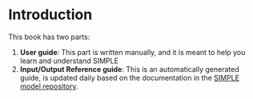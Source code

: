 # Introduction

This book has two parts: 

1. **User guide**: This part is written manually, and it is meant to help you learn and understand SIMPLE
2. **Input/Output Reference guide**: This is an automatically generated guide, is updated daily based on the documentation in the [SIMPLE model repository](https://github.com/SIMPLE-BuildingSimulation/simple_model).

